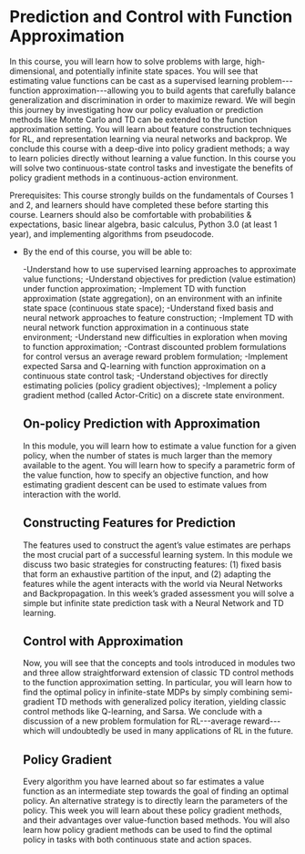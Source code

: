 # Prediction and Control with Function Approximation

In this course, you will learn how to solve problems with large, high-dimensional, and potentially infinite state spaces. You will see that estimating value functions can be cast as a supervised learning problem---function approximation---allowing you to build agents that carefully balance generalization and discrimination in order to maximize reward. We will begin this journey by investigating how our policy evaluation or prediction methods like Monte Carlo and TD can be extended to the function approximation setting. You will learn about feature construction techniques for RL, and representation learning via neural networks and backprop. We conclude this course with a deep-dive into policy gradient methods; a way to learn policies directly without learning a value function. In this course you will solve two continuous-state control tasks and investigate the benefits of policy gradient methods in a continuous-action environment. 

Prerequisites: This course strongly builds on the fundamentals of Courses 1 and 2, and learners should have completed these before starting this course.  Learners should also be comfortable with probabilities & expectations, basic linear algebra, basic calculus, Python 3.0 (at least 1 year), and  implementing algorithms from pseudocode.

- By the end of this course, you will be able to: 

  -Understand how to use supervised learning approaches to approximate value functions;
  -Understand objectives for prediction (value estimation) under function approximation;
  -Implement TD with function approximation (state aggregation), on an environment with an infinite state space (continuous state space);
  -Understand fixed basis and neural network approaches to feature construction;
  -Implement TD with neural network function approximation in a continuous state environment;
  -Understand new difficulties in exploration when moving to function approximation;
  -Contrast discounted problem formulations for control versus an average reward problem formulation;
  -Implement expected Sarsa and Q-learning with function approximation on a continuous state control task;
  -Understand objectives for directly estimating policies (policy gradient objectives);
  -Implement a policy gradient method (called Actor-Critic) on a discrete state environment.
  
  ## On-policy Prediction with Approximation
  
  In this module, you will learn how to estimate a value function for a given policy, when the number of states is much larger than the memory available to the agent. You will learn how to specify a parametric form of the value function, how to specify an objective function, and how estimating gradient descent can be used to estimate values from interaction with the world.
  
  ## Constructing Features for Prediction
  
  The features used to construct the agent’s value estimates are perhaps the most crucial part of a successful learning system. In this module we discuss two basic strategies for constructing features: (1) fixed basis that form an exhaustive partition of the input, and (2) adapting the features while the agent interacts with the world via Neural Networks and Backpropagation. In this week’s graded assessment you will solve a simple but infinite state prediction task with a Neural Network and TD learning.
  
  ## Control with Approximation
  
  Now, you will see that the concepts and tools introduced in modules two and three allow straightforward extension of classic TD control methods to the function approximation setting. In particular, you will learn how to find the optimal policy in infinite-state MDPs by simply combining semi-gradient TD methods with generalized policy iteration, yielding classic control methods like Q-learning, and Sarsa. We conclude with a discussion of a new problem formulation for RL---average reward---which will undoubtedly be used in many applications of RL in the future.
  
  ## Policy Gradient
  
  Every algorithm you have learned about so far estimates a value function as an intermediate step towards the goal of finding an optimal policy. An alternative strategy is to directly learn the parameters of the policy. This week you will learn about these policy gradient methods, and their advantages over value-function based methods. You will also learn how policy gradient methods can be used to find the optimal policy in tasks with both continuous state and action spaces.
